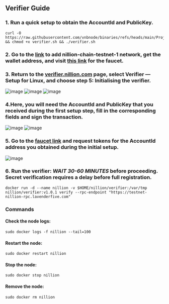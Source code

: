 ## Verifier Guide
### 1. Run a quick setup to obtain the **AccountId** and **PublicKey**.
```
curl -O https://raw.githubusercontent.com/vnbnode/binaries/refs/heads/main/Projects/Nillion/verifier.sh && chmod +x verifier.sh && ./verifier.sh
```
### 2. Go to the [link](https://verifier.nillion.com/) to add nillion-chain-testnet-1 network, get the wallet address, and visit [this link](https://faucet.testnet.nillion.com/) for the faucet.
### 3. Return to the [verifier.nillion.com](https://verifier.nillion.com/) page, select Verifier — Setup for Linux, and choose step 5: Initialising the verifier.
![image](https://github.com/user-attachments/assets/88215c1c-ebba-47d9-80f1-5e1760be3869)
![image](https://github.com/user-attachments/assets/a97e4996-af48-468f-9e35-492844c02dda)
![image](https://github.com/user-attachments/assets/86a3a17a-153c-4a77-8bc0-a83a4825124e)
### 4.Here, you will need the **AccountId** and **PublicKey** that you received during the first setup step, fill in the corresponding fields and sign the transaction.
![image](https://github.com/user-attachments/assets/9da00dd4-4278-4a21-86d9-a7c853909a43)
![image](https://github.com/user-attachments/assets/e3944f5a-bc28-4a5f-acbd-3165b76dca37)
### 5. Go to the [faucet link](https://faucet.testnet.nillion.com/) and request tokens for the **AccountId** address you obtained during the initial setup.
![image](https://github.com/user-attachments/assets/f10d4bcc-9e5e-41bf-87ff-a92055782904)
### 6. Run the verifier: _WAIT 30-60 MINUTES_ before proceeding. Secret verification requires a delay before full registration.
```
docker run -d --name nillion -v $HOME/nillion/verifier:/var/tmp nillion/verifier:v1.0.1 verify --rpc-endpoint "https://testnet-nillion-rpc.lavenderfive.com"
```
### Commands
#### Check the node logs:
```
sudo docker logs -f nillion --tail=100
```
#### Restart the node:
```
sudo docker restart nillion
```
#### Stop the node:
```
sudo docker stop nillion
```
#### Remove the node:
```
sudo docker rm nillion
```
